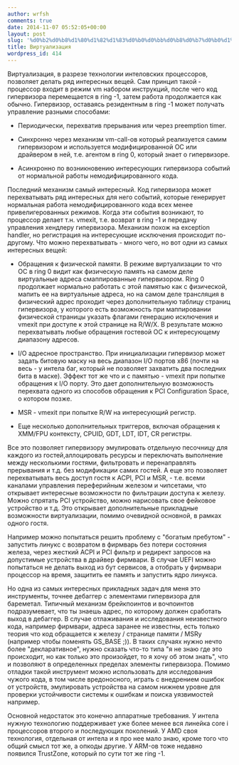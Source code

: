 ```yaml
---
author: wrfsh
comments: true
date: 2014-11-07 05:52:05+00:00
layout: post
slug: '%d0%b2%d0%b8%d1%80%d1%82%d1%83%d0%b0%d0%bb%d0%b8%d0%b7%d0%b0%d1%86%d0%b8%d1%8f'
title: Виртуализация
wordpress_id: 414
---
```


Виртуализация, в разрезе технологии интеловских процессоров, позволяет делать ряд интересных вещей. Сам принцип такой - процессор входит в режим vm набором инструкций, после чего код гипервизора перемещается в ring -1, затем работа продолжается как обычно. Гипервизор, оставаясь резидентным в ring -1 может получать управление разными способами:



	
  * Периодически, перехватив прерывания или через preemption timer.

	
  * Синхронно через механизм vm-call-ов который реализуется самим гипервизором и используется модифицированной ОС или драйвером в ней, т.е. агентом в ring 0, который знает о гипервизоре.

	
  * Асинхронно по возникновению интересующих гипервизора событий от нормальной работы немодифицированного кода.


Последний механизм самый интересный. Код гипервизора может перехватывать ряд интересных для него событий, которые генерирует нормальная работа немодифицированного кода всех менее привелигерованных режимов. Когда эти события возникают, то процессор делает т.н. vmexit, т.е. возврат в ring -1 и передачу управления хендлеру гипервизора. Механизм похож на exception handler, но регистрация на интересующие исключения происходит по-другому. Что можно перехватывать - много чего, но вот одни из самых интересных вещей:

	
  * Обращения к физической памяти. В режиме виртуализации то что ОС в ring 0 видит как физическую память на самом деле виртуальные адреса смаппированные гипервизором. Ring 0 продолжает нормально работать с этой памятью как с физической, мапить ее на виртуальные адреса, но на самом деле трансляция в физический адрес проходит через дополнительную таблицу страниц гипервизора, у которого есть возможность при маппировании физической страницы указать флагами генерацию исключения и vmexit при доступе к этой странице на R/W/X. В результате можно перехватывать любые обращения гостевой ОС к интересующему диапазону адресов.

	
  * I/O адресное пространство. При инициализации гипервизор может задать битовую маску на весь диапазон I/O портов x86 (почти на весь - у интела баг, который не позволяет захватить два последних бита в маске). Эффект тот же что и с памятью - vmexit при попытке обращения к I/O порту. Это дает дополнительную возможность перехвата одного из способов обращения к PCI Configuration Space, о котором позже.

	
  * MSR - vmexit при попытке R/W на интересующий регистр.

	
  * Еще несколько дополнительных триггеров, включая обращения к XMM/FPU контексту, CPUID, GDT, LDT, IDT, CR регистры.


Все это позволяет гипервизору эмулировать отдельную песочницу для каждого из гостей,аллоцировать ресурсы и переключать выполнение между несколькими гостями, фильтровать и перенаправлять прерывания и т.д. без модификации самих гостей. А еще это позволяет перехватывать весь доступ гостя к ACPI, PCI и MSR, - т.е. всеми каналами управления переферийным железом и чипсетами, что открывает интересные возможности по фильтрации доступа к железу. Можно спрятать PCI устройство, можно нарисовать свое фейковое устройство и т.д. Это открывает дополнительные прикладные возможности виртуализации, помимо очевидной основной, в рамках одного гостя.

Например можно попытаться решить проблему с "богатым пребутом" - запустить линукс с возвратом в фирмварь без потери состояния железа, через жесткий ACPI и PCI фильтр и редирект запросов на допустимые устройства в драйвер фирмвари. В случае UEFI можно попытаться не делать выход из бут сервисов, а отобрать у фирмвари процессор на время, защитить ее память и запустить ядро линукса.

Но одна из самых интересных прикладных задач для меня это инструменты, точнее дебаггер с элементами гипервизора для бареметал. Типичный механизм брейкпоинтов и вочпоинтов подразумевает, что ты знаешь адрес, по которому должен сработать выход в дебаггер. В случае отлаживания и исследования неизвестного кода, например фирмвари, адреса заранее не известны, есть только теория что код обращается к железу / странице памяти / MSRу (например чтобы поменять GS_BASE ;)). В таких случаях нужно нечто более "декларативное", нужно сказать что-то типа "я не знаю где это происходит, но как только это произойдет, то я хочу об этом знать", что и позволяют в определенных пределах элементы гипервизора. Помимо отладки такой инструмент можно использовать для исследования чужого кода, в том числе вредоносного, играть с внедрением ошибок от устройств, эмулировать устройства на самом нижнем уровне для проверки устойчивости системы к ошибкам и поиска уязвимостей например.

Основной недостаток это конечно аппаратные требования. У интела нужную технологию поддерживает уже более менее вся линейка core i процессоров второго и последующих поколений. У AMD своя технология, отдельная от интела и я про нее мало знаю, кроме того что общий смысл тот же, а опкоды другие. У ARM-ов тоже недавно появился TrustZone, который по сути тот же ring -1.
